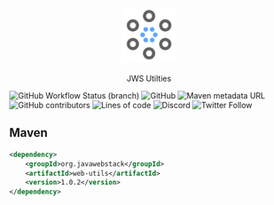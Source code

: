 <p align="center"><img src="https://raw.githubusercontent.com/JavaWebStack/docs/master/docs/assets/img/icon.svg" width="100">
<br><br>
JWS Utilties
</p>

![GitHub Workflow Status (branch)](https://img.shields.io/github/workflow/status/JavaWebStack/web-utils/Maven%20Deploy/master)
![GitHub](https://img.shields.io/github/license/JavaWebStack/web-utils)
![Maven metadata URL](https://img.shields.io/maven-metadata/v?metadataUrl=https%3A%2F%2Frepo1.maven.org%2Fmaven2%2Forg%2Fjavawebstack%2Fweb-utils%2Fmaven-metadata.xml)
![GitHub contributors](https://img.shields.io/github/contributors/JavaWebStack/web-utils)
![Lines of code](https://img.shields.io/tokei/lines/github/JavaWebStack/web-utils)
![Discord](https://img.shields.io/discord/815612319378833408?color=%237289DA&label=discord)
![Twitter Follow](https://img.shields.io/twitter/follow/JavaWebStack?style=social) 

## Maven
```xml
<dependency>
    <groupId>org.javawebstack</groupId>
    <artifactId>web-utils</artifactId>
    <version>1.0.2</version>
</dependency>
```
